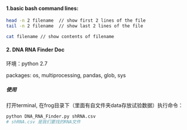 #### 1.basic bash command lines: 

```bash 
head -n 2 filename  // show first 2 lines of the file 
tail -n 2 filename  // show last 2 lines of the file

cat filename // show contents of filename 
```



#### 2. DNA RNA Finder Doc

环境：python 2.7 

packages: os, multiprocessing, pandas, glob, sys 



##### 使用

打开terminal, 在frog目录下（里面有自文件夹data存放试验数据）执行命令：

```bash
python DNA_RNA_Finder.py shRNA.csv
# shRNA.csv 是我们要找的RNA文件 
```

